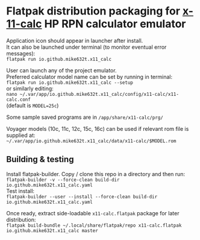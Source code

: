 # Flatpak distribution packaging for [x-11-calc](https://github.com/mike632t/x11-calc) HP RPN calculator emulator

Application icon should appear in launcher after install.\
It can also be launched under terminal (to monitor eventual error messages):\
`flatpak run io.github.mike632t.x11_calc`

User can launch any of the project emulator.\
Preferred calculator model name can be set by running in terminal:\
`flatpak run io.github.mike632t.x11_calc --setup`\
or similarly editing:\
`nano ~/.var/app/io.github.mike632t.x11_calc/config/x11-calc/x11-calc.conf`\
(default is `MODEL=25c`)

Some sample saved programs are in `/app/share/x11-calc/prg/`

Voyager models (10c, 11c, 12c, 15c, 16c) can be used if relevant rom file is supplied at:\
`~/.var/app/io.github.mike632t.x11_calc/data/x11-calc/$MODEL.rom`

## Building & testing
Install flatpak-builder.
Copy / clone this repo in a directory and then run:\
`flatpak-builder -v --force-clean build-dir io.github.mike632t.x11_calc.yaml`\
Test install:\
`flatpak-builder --user --install --force-clean build-dir io.github.mike632t.x11_calc.yaml`

Once ready, extract side-loadable `x11-calc.flatpak` package for later distribution:\
`flatpak build-bundle ~/.local/share/flatpak/repo x11-calc.flatpak io.github.mike632t.x11_calc master`

